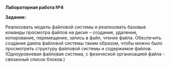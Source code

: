**Лабораторная работа №4** 

**Задание:**

Реализовать модель файловой системы и реализовать базовые команды просмотра файлов на диске – создание, удаление, копирование, перемещение, запись в файл, чтение файла. Обеспечить создание дампа файловой системы таким образом, чтобы можно было просмотреть структуру файловой системы и содержимое файлов. (Одноуровневая файловая система, с физической организацией файла - связанный список блоков.)
